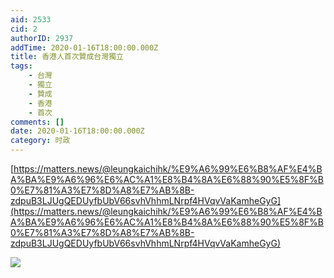 ```yaml
---
aid: 2533
cid: 2
authorID: 2937
addTime: 2020-01-16T18:00:00.000Z
title: 香港人首次贊成台灣獨立
tags:
    - 台灣
    - 獨立
    - 贊成
    - 香港
    - 首次
comments: []
date: 2020-01-16T18:00:00.000Z
category: 时政
---
```


[https://matters.news/@leungkaichihk/%E9%A6%99%E6%B8%AF%E4%BA%BA%E9%A6%96%E6%AC%A1%E8%B4%8A%E6%88%90%E5%8F%B0%E7%81%A3%E7%8D%A8%E7%AB%8B-zdpuB3LJUgQEDUyfbUbV66svhVhhmLNrpf4HVqvVaKamheGyG](https://matters.news/@leungkaichihk/%E9%A6%99%E6%B8%AF%E4%BA%BA%E9%A6%96%E6%AC%A1%E8%B4%8A%E6%88%90%E5%8F%B0%E7%81%A3%E7%8D%A8%E7%AB%8B-zdpuB3LJUgQEDUyfbUbV66svhVhhmLNrpf4HVqvVaKamheGyG)

![](https://i.loli.net/2020/01/17/sRN8bvTFDOMCj1X.jpg)
